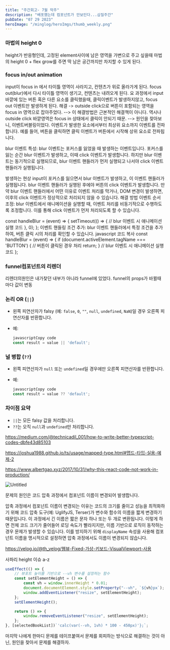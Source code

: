 ```yaml
---
title: "주간회고- 7월 막주"
description: "배포했는데 컴포넌트가 안보인다...삽질주간"
pubDate: "07 29 2023"
heroImage: "/minglog/heroImgs/thumb_weekly.png"
---
```


### 마법의 height 0

height가 반응형인데, 고정된 element사이에 남은 영역을 가변으로 주고 싶을때 마법의 height 0 + flex grow를 주면
딱 남은 공간까지만 차지할 수 있게 된다.

### focus in/out animation

input이 focus in 에서 타이틀 영역이 사라지고, 컨텐츠가 위로 올라가게 된다.
focus out(blur)에서 다시 타이틀 영역이 생기고, 컨텐츠는 내려오게 된다.
요 과정에서 input 바깥에 있는 버튼 혹은 다른 요소를 클릭했을때, 클릭이벤트가 발생하지않고, focus out 이벤트만 발생하게 된다.
해결 -> outside click으로 버튼이 포함되는 영역을 focus in 영역으로 잡아주었다.
--> 이 해결방법은 근본적인 해결책이 아니다. 역시나 outside click 바깥영역은 focus in 상태에서 클릭이 안되기 때문.
--> 원인을 찾아보니, 이벤트버블링이었다.
이벤트가 발생한 요소에서부터 최상위 요소까지 이벤트를 전파합니다. 예를 들어, 버튼을 클릭하면 클릭 이벤트가 버튼에서 시작해 상위 요소로 전파됩니다.

blur 이벤트 특성: blur 이벤트는 포커스를 잃었을 때 발생하는 이벤트입니다. 포커스를 잃는 순간 blur 이벤트가 발생하고, 이때 click 이벤트가 발생합니다. 하지만 blur 이벤트는 동기적으로 실행되므로, blur 이벤트 핸들러가 먼저 실행되고 나서야 click 이벤트 핸들러가 실행됩니다.

발생하는 현상
input이 포커스를 잃으면서 blur 이벤트가 발생하고, 이 이벤트 핸들러가 실행됩니다.
blur 이벤트 핸들러가 실행된 후에야 버튼의 click 이벤트가 발생합니다.
만약 blur 이벤트 핸들러에서 어떤 이유로 이벤트 처리를 막거나, DOM 변경이 발생하면, 이후의 click 이벤트가 정상적으로 처리되지 않을 수 있습니다.
해결 방법
이벤트 순서 조정: blur 이벤트에서 애니메이션을 실행할 때, 이벤트 처리를 비동기적으로 수행하도록 조정합니다. 이를 통해 click 이벤트가 먼저 처리되도록 할 수 있습니다.

const handleBlur = (event) => {
setTimeout(() => {
// blur 이벤트 시 애니메이션 실행 코드
}, 0);
};
이벤트 핸들링 조건 추가: blur 이벤트 핸들러에서 특정 조건을 추가하여, 버튼 클릭 시의 처리를 확인할 수 있습니다.
javascript
코드 복사
const handleBlur = (event) => {
if (document.activeElement.tagName === 'BUTTON') {
// 버튼이 클릭된 경우 처리
return;
}
// blur 이벤트 시 애니메이션 실행 코드
};

### funnel컴포넌트의 리렌더

리렌더의원인은 내가찾던 내부가 아니라 funnel에 있었다.
funnel의 props가 바뀔때마다 값이 변동

### 논리 OR (`||`)

- 왼쪽 피연산자가 falsy (예: `false`, `0`, `""`, `null`, `undefined`, `NaN`)일 경우 오른쪽 피연산자를 반환합니다.
- 예:

  ```jsx
  javascriptCopy code
  const result = value || 'default';

  ```

### 널 병합 (`??`)

- 왼쪽 피연산자가 `null` 또는 `undefined`일 경우에만 오른쪽 피연산자를 반환합니다.
- 예:

  ```jsx
  javascriptCopy code
  const result = value ?? 'default';

  ```

### 차이점 요약

- `||`는 모든 falsy 값을 처리합니다.
- `??`는 오직 `null`과 `undefined`만 처리합니다.

https://medium.com/@technicadil_001/how-to-write-better-typescript-codes-dbfe43d85103

https://joshua1988.github.io/ts/usage/mapped-type.html#맵드-타입-실용-예제-2

https://www.albertgao.xyz/2017/10/31/why-this-react-code-not-work-in-production/

![Untitled](https://prod-files-secure.s3.us-west-2.amazonaws.com/2fc50c45-d830-4bf0-a19c-122e444c1b64/c133c558-e85c-44e8-8438-92fcfeeb988a/Untitled.png)

문제의 원인은 코드 압축 과정에서 컴포넌트 이름이 변경되어 발생합니다.

압축 과정에서 컴포넌트 이름이 변경되는 이유는 코드의 크기를 줄이고 성능을 최적화하기 위해 코드 압축 도구(예: UglifyJS, Terser)가 변수와 함수의 이름을 짧게 변경하기 때문입니다. 이 과정에서 긴 이름은 짧은 문자 하나 또는 두 개로 변환됩니다. 이렇게 하면 전체 코드 크기가 줄어들어 로딩 속도가 빨라지지만, 이름 기반으로 로직이 동작하는 경우 문제가 발생할 수 있습니다. 이를 방지하기 위해 `displayName` 속성을 사용해 컴포넌트 이름을 명시적으로 설정하면 압축 과정에서도 이름이 변경되지 않습니다.

https://velog.io/@th_velog/웹뷰-Fixed-가상-키보드-VisualViewport-사용

사파리 height 이슈 a-z

```jsx
useEffect(() => {
	// 뷰포트 높이를 기반으로 --vh 변수를 설정하는 함수
	const setElementHeight = () => {
		const vh = window.innerHeight * 0.01;
		document.documentElement.style.setProperty("--vh", `${vh}px`);
		window.addEventListener("resize", setElementHeight);
	};
	setElementHeight();

	return () => {
		window.removeEventListener("resize", setElementHeight);
	};
}, [selectedBookList])`'calc(var(--vh, 1vh) * 100 - 450px)'};`;
```

마지막 나에게 한마디
문제를 테이프붙여서 문제를 회피하는 방식으로 해결하는 것이 아닌,
원인을 찾아서 문제를 해결하자.
